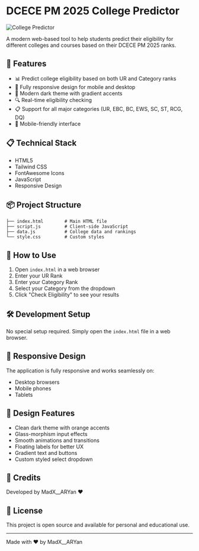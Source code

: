 # DCECE PM 2025 College Predictor

![College Predictor](https://img.shields.io/badge/College%20Predictor-2025-blue)

A modern web-based tool to help students predict their eligibility for different colleges and courses based on their DCECE PM 2025 ranks.

## 🚀 Features

- 📊 Predict college eligibility based on both UR and Category ranks
- 📱 Fully responsive design for mobile and desktop
- 🎨 Modern dark theme with gradient accents
- 🔍 Real-time eligibility checking
- 📋 Support for all major categories (UR, EBC, BC, EWS, SC, ST, RCG, DQ)
- 📱 Mobile-friendly interface

## 📋 Technical Stack

- HTML5
- Tailwind CSS
- FontAwesome Icons
- JavaScript
- Responsive Design

## 📦 Project Structure

```
├── index.html        # Main HTML file
├── script.js         # Client-side JavaScript
├── data.js           # College data and rankings
└── style.css         # Custom styles
```

## 🚀 How to Use

1. Open `index.html` in a web browser
2. Enter your UR Rank
3. Enter your Category Rank
4. Select your Category from the dropdown
5. Click "Check Eligibility" to see your results

## 🛠️ Development Setup

No special setup required. Simply open the `index.html` file in a web browser.

## 📱 Responsive Design

The application is fully responsive and works seamlessly on:
- Desktop browsers
- Mobile phones
- Tablets

## 🎨 Design Features

- Clean dark theme with orange accents
- Glass-morphism input effects
- Smooth animations and transitions
- Floating labels for better UX
- Gradient text and buttons
- Custom styled select dropdown

## 📝 Credits

Developed by MadX__ARYan ❤️

## 📝 License

This project is open source and available for personal and educational use.

---

Made with ❤️ by MadX__ARYan
